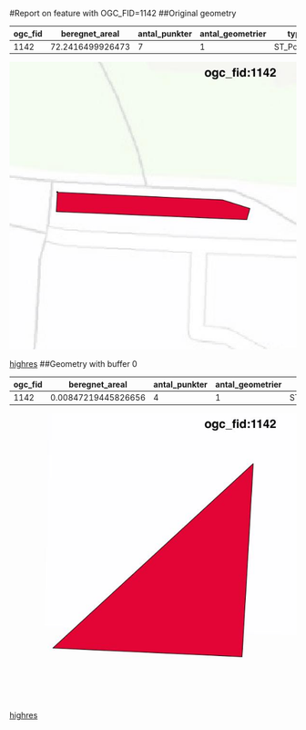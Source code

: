 #Report on feature with OGC_FID=1142
##Original geometry



| ogc_fid |  beregnet_areal  | antal_punkter | antal_geometrier |    type    |
|---------|------------------|---------------|------------------|------------|
|    1142 | 72.2416499926473 |             7 |                1 | ST_Polygon|
![geom](../images/1142_invalid.jpg)


[highres](https://raw.githubusercontent.com/Septima/herlev/master/images/1142_invalid.jpg)
##Geometry with buffer 0



| ogc_fid |   beregnet_areal    | antal_punkter | antal_geometrier |    type    |
|---------|---------------------|---------------|------------------|------------|
|    1142 | 0.00847219445826656 |             4 |                1 | ST_Polygon|
![geom](../images/1142_buffer0.jpg)


[highres](https://raw.githubusercontent.com/Septima/herlev/master/images/1142_buffer0_highres.jpg)
